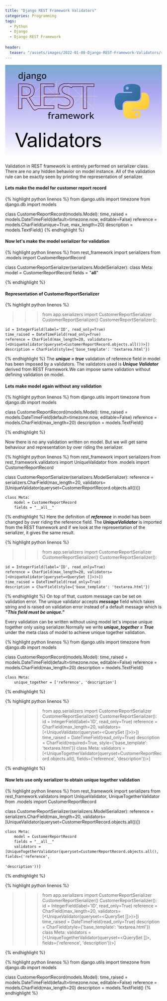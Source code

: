```yaml
---
title: "Django REST Framework Validators"
categories: Programming
tags:
  - Python
  - Django
  - Django REST Framework

header:
  teaser: "/assets/images/2022-01-08-Django-REST-Framework-Validators/rest_framework_validators.png"
---
```


![My helpful screenshot](/assets/images/2022-01-08-Django-REST-Framework-Validators/rest_framework_validators.png)

Validation in REST framework is entirely performed on serializer class. There are no any hidden behavior on model instance. All of the validation rule can be exactly seen by printing the representation of serializer.

#### Lets make the model for customer report record

{% highlight python linenos %}
from django.utils import timezone
from django.db import models

class CustomerReportRecord(models.Model):
time_raised = models.DateTimeField(default=timezone.now, editable=False)
reference = models.CharField(unique=True, max_length=20)
description = models.TextField()
{% endhighlight %}

#### Now let's make the model serializer for validation

{% highlight python linenos %}
from rest_framework import serializers
from .models import CustomerReportRecord

class CustomerReportSerializer(serializers.ModelSerializer):
class Meta:
model = CustomerReportRecord
fields = "**all**"

{% endhighlight %}

#### Representation of CustomerReportSerializer

{% highlight python linenos %}

> > > from app.serializers import CustomerReportSerializer
> > > CustomerReportSerializer()
> > > CustomerReportSerializer():

    id = IntegerField(label='ID', read_only=True)
    time_raised = DateTimeField(read_only=True)
    reference = CharField(max_length=20, validators=[<UniqueValidator(queryset=CustomerReportRecord.objects.all())>])
    description = CharField(style={'base_template': 'textarea.html'})

{% endhighlight %}
The **_unique = true_** validation of reference field in model has been imposed by a validators. The validators used is **_Unique Validator_** derived from REST Framework.We can impose same validation without defining validation on model.

#### Lets make model again without any validation

{% highlight python linenos %}
from django.utils import timezone
from django.db import models

class CustomerReportRecord(models.Model):
time_raised = models.DateTimeField(default=timezone.now, editable=False)
reference = models.CharField(max_length=20)
description = models.TextField()

{% endhighlight %}

Now there is no any validation written on model. But we will get same behaviour and representation by over riding the serializer.

{% highlight python linenos %}
from rest_framework import serializers
from rest_framework.validators import UniqueValidator
from .models import CustomerReportRecord

class CustomerReportSerializer(serializers.ModelSerializer):
reference = serializers.CharField(max_length=20, validators=[UniqueValidator(queryset=CustomerReportRecord.objects.all())])

    class Meta:
        model = CustomerReportRecord
        fields = "__all__"

{% endhighlight %}
Here the definition of **_reference_** in model has been changed by over riding the reference field. The **_UniqueValidator_** is imported from the REST framework and if we look at the representation of the serializer, it gives the same result.

{% highlight python linenos %}

> > > from app.serializers import CustomerReportSerializer
> > > CustomerReportSerializer()
> > > CustomerReportSerializer():

    id = IntegerField(label='ID', read_only=True)
    reference = CharField(max_length=20, validators=[<UniqueValidator(queryset=<QuerySet []>)>])
    time_raised = DateTimeField(read_only=True)
    description = CharField(style={'base_template': 'textarea.html'})

{% endhighlight %}
On top of that, custom message can be set on validation error. The unique validator accepts **_message_** field which takes string and is raised on validation error instead of a default message which is **_"This field must be unique."_**

Every validation can be written without using model let's impose unique together only using serializer.Normally we write **_unique_together = True_** under the meta class of model to achieve unique together validation.

{% highlight python linenos %}
from django.utils import timezone
from django.db import models


class CustomerReportRecord(models.Model):
    time_raised = models.DateTimeField(default=timezone.now, editable=False)
    reference = models.CharField(max_length=20)
    description = models.TextField()

    class Meta:
        unique_together = ['reference', 'description']

{% endhighlight %}

{% highlight python linenos %}
>>> from app.serializers import CustomerReportSerializer
>>> CustomerReportSerializer()
CustomerReportSerializer():
    id = IntegerField(label='ID', read_only=True)
    reference = CharField(max_length=20, validators=[<UniqueValidator(queryset=<QuerySet []>)>])
    time_raised = DateTimeField(read_only=True)
    description = CharField(required=True, style={'base_template': 'textarea.html'})
    class Meta:
        validators = [<UniqueTogetherValidator(queryset=CustomerReportRecord.objects.all(), fields=('reference', 'description'))>]

{% endhighlight %}

#### Now lets use only serializer to obtain unique together validation

{% highlight python linenos %}
from rest_framework import serializers
from rest_framework.validators import UniqueValidator, UniqueTogetherValidator
from .models import CustomerReportRecord


class CustomerReportSerializer(serializers.ModelSerializer):
    reference = serializers.CharField(max_length=20, validators=[UniqueValidator(queryset=CustomerReportRecord.objects.all())])

    class Meta:
        model = CustomerReportRecord
        fields = "__all__"
        validators = [UniqueTogetherValidator(queryset=CustomerReportRecord.objects.all(), fields=('reference',
                                                                                                   'description'))]

{% endhighlight %}

{% highlight python linenos %}
>>> from app.serializers import CustomerReportSerializer
>>> CustomerReportSerializer()
CustomerReportSerializer():
    id = IntegerField(label='ID', read_only=True)
    reference = CharField(max_length=20, validators=[<UniqueValidator(queryset=<QuerySet []>)>])
    time_raised = DateTimeField(read_only=True)
    description = CharField(style={'base_template': 'textarea.html'})
    class Meta:
        validators = [<UniqueTogetherValidator(queryset=<QuerySet []>, fields=('reference', 'description'))>]

{% endhighlight %}

{% highlight python linenos %}
from django.utils import timezone
from django.db import models


class CustomerReportRecord(models.Model):
    time_raised = models.DateTimeField(default=timezone.now, editable=False)
    reference = models.CharField(max_length=20)
    description = models.TextField()
{% endhighlight %}